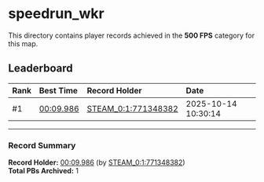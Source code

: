 # speedrun_wkr

This directory contains player records achieved in the **500 FPS** category for this map.

## Leaderboard

| Rank | Best Time | Record Holder | Date                |
| :--- | :-------- | :------------ | :------------------ |
| #1   | [00:09.986](./00009986_STEAM_0_1_771348382_20251014-103014.zip) | [STEAM_0:1:771348382](https://speedrun16.com/profile/STEAM_0:1:771348382)   | 2025-10-14 10:30:14 |

---

### Record Summary
**Record Holder:** [00:09.986](./00009986_STEAM_0_1_771348382_20251014-103014.zip) (by [STEAM_0:1:771348382](https://speedrun16.com/profile/STEAM_0:1:771348382))  
**Total PBs Archived:** 1